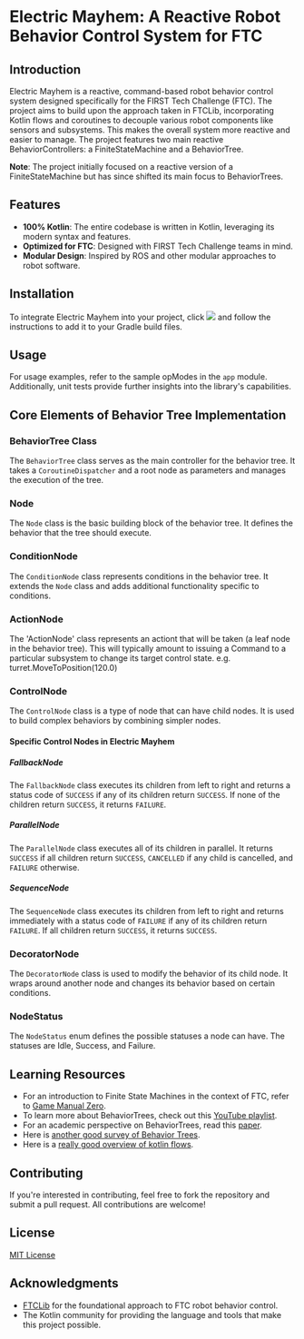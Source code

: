 # Electric Mayhem: A Reactive Robot Behavior Control System for FTC

## Introduction

Electric Mayhem is a reactive, command-based robot behavior control system designed specifically for the FIRST Tech Challenge (FTC). The project aims to build upon the approach taken in FTCLib, incorporating Kotlin flows and coroutines to decouple various robot components like sensors and subsystems. This makes the overall system more reactive and easier to manage. The project features two main reactive BehaviorControllers: a FiniteStateMachine and a BehaviorTree.

**Note**: The project initially focused on a reactive version of a FiniteStateMachine but has since shifted its main focus to BehaviorTrees.

## Features

- **100% Kotlin**: The entire codebase is written in Kotlin, leveraging its modern syntax and features.
- **Optimized for FTC**: Designed with FIRST Tech Challenge teams in mind.
- **Modular Design**: Inspired by ROS and other modular approaches to robot software.

## Installation

To integrate Electric Mayhem into your project, click [![](https://jitpack.io/v/caryden/electric-mayhem.svg)](https://jitpack.io/#caryden/electric-mayhem) and follow the instructions to add it to your Gradle build files. 

## Usage

For usage examples, refer to the sample opModes in the `app` module. Additionally, unit tests provide further insights into the library's capabilities.

## Core Elements of Behavior Tree Implementation

### BehaviorTree Class

The `BehaviorTree` class serves as the main controller for the behavior tree. It takes a `CoroutineDispatcher` and a root node as parameters and manages the execution of the tree.

### Node

The `Node` class is the basic building block of the behavior tree. It defines the behavior that the tree should execute.

### ConditionNode

The `ConditionNode` class represents conditions in the behavior tree. It extends the `Node` class and adds additional functionality specific to conditions.

### ActionNode

The 'ActionNode' class represents an actiont that will be taken (a leaf node in the behavior tree).  This will typically amount to issuing a Command to a particular subsystem to change its target control state.  e.g. turret.MoveToPosition(120.0) 

### ControlNode

The `ControlNode` class is a type of node that can have child nodes. It is used to build complex behaviors by combining simpler nodes.

#### Specific Control Nodes in Electric Mayhem

##### FallbackNode
The `FallbackNode` class executes its children from left to right and returns a status code of `SUCCESS` if any of its children return `SUCCESS`. If none of the children return `SUCCESS`, it returns `FAILURE`.

##### ParallelNode
The `ParallelNode` class executes all of its children in parallel. It returns `SUCCESS` if all children return `SUCCESS`, `CANCELLED` if any child is cancelled, and `FAILURE` otherwise.

##### SequenceNode
The `SequenceNode` class executes its children from left to right and returns immediately with a status code of `FAILURE` if any of its children return `FAILURE`. If all children return `SUCCESS`, it returns `SUCCESS`.


### DecoratorNode

The `DecoratorNode` class is used to modify the behavior of its child node. It wraps around another node and changes its behavior based on certain conditions.

### NodeStatus

The `NodeStatus` enum defines the possible statuses a node can have. The statuses are Idle, Success, and Failure.


## Learning Resources

- For an introduction to Finite State Machines in the context of FTC, refer to [Game Manual Zero](https://gm0.org/en/latest/docs/software/concepts/finite-state-machines.html).
- To learn more about BehaviorTrees, check out this [YouTube playlist](https://youtube.com/playlist?list=PLFQdM4LOGDr_vYJuo8YTRcmv3FrwczdKg&si=z4Xpl5PENQ6W9Unb).
- For an academic perspective on BehaviorTrees, read this [paper](https://arxiv.org/abs/1709.00084).
- Here is [another good survey of Behavior Trees](https://upcommons.upc.edu/bitstream/handle/2117/128120/Behavior_Tree_Library_Guillem_Travila.pdf?sequence=1&isAllowed=y).
- Here is a [really good overview of kotlin flows](https://youtu.be/emk9_tVVLcc).

## Contributing

If you're interested in contributing, feel free to fork the repository and submit a pull request. All contributions are welcome!

## License

[MIT License](LICENSE)

## Acknowledgments

- [FTCLib](https://github.com/FTCLib/FTCLib) for the foundational approach to FTC robot behavior control.
- The Kotlin community for providing the language and tools that make this project possible.



